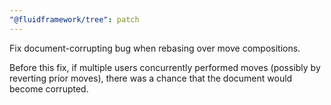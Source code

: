 ```yaml
---
"@fluidframework/tree": patch
---
```


Fix document-corrupting bug when rebasing over move compositions.

Before this fix, if multiple users concurrently performed moves (possibly by reverting prior moves), there was a chance that the document would become corrupted.
